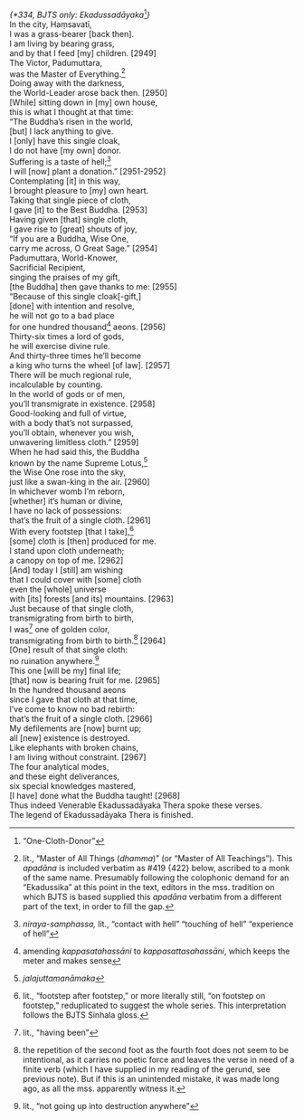 *{\*334, BJTS only: Ekadussadāyaka*[^1]*}*  
In the city, Haṃsavatī,  
I was a grass-bearer \[back then\].  
I am living by bearing grass,  
and by that I feed \[my\] children. \[2949\]  
The Victor, Padumuttara,  
was the Master of Everything.[^2]  
Doing away with the darkness,  
the World-Leader arose back then. \[2950\]  
\[While\] sitting down in \[my\] own house,  
this is what I thought at that time:  
“The Buddha’s risen in the world,  
\[but\] I lack anything to give.  
I \[only\] have this single cloak,  
I do not have \[my own\] donor.  
Suffering is a taste of hell;[^3]  
I will \[now\] plant a donation.” \[2951-2952\]  
Contemplating \[it\] in this way,  
I brought pleasure to \[my\] own heart.  
Taking that single piece of cloth,  
I gave \[it\] to the Best Buddha. \[2953\]  
Having given \[that\] single cloth,  
I gave rise to \[great\] shouts of joy,  
“If you are a Buddha, Wise One,  
carry me across, O Great Sage.” \[2954\]  
Padumuttara, World-Knower,  
Sacrificial Recipient,  
singing the praises of my gift,  
\[the Buddha\] then gave thanks to me: \[2955\]  
“Because of this single cloak\[-gift,\]  
\[done\] with intention and resolve,  
he will not go to a bad place  
for one hundred thousand[^4] aeons. \[2956\]  
Thirty-six times a lord of gods,  
he will exercise divine rule.  
And thirty-three times he’ll become  
a king who turns the wheel \[of law\]. \[2957\]  
There will be much regional rule,  
incalculable by counting.  
In the world of gods or of men,  
you’ll transmigrate in existence. \[2958\]  
Good-looking and full of virtue,  
with a body that’s not surpassed,  
you’ll obtain, whenever you wish,  
unwavering limitless cloth.” \[2959\]  
When he had said this, the Buddha  
known by the name Supreme Lotus,[^5]  
the Wise One rose into the sky,  
just like a swan-king in the air. \[2960\]  
In whichever womb I’m reborn,  
\[whether\] it’s human or divine,  
I have no lack of possessions:  
that’s the fruit of a single cloth. \[2961\]  
With every footstep \[that I take\],[^6]  
\[some\] cloth is \[then\] produced for me.  
I stand upon cloth underneath;  
a canopy on top of me. \[2962\]  
\[And\] today I \[still\] am wishing  
that I could cover with \[some\] cloth  
even the \[whole\] universe  
with \[its\] forests \[and its\] mountains. \[2963\]  
Just because of that single cloth,  
transmigrating from birth to birth,  
I was[^7] one of golden color,  
transmigrating from birth to birth.[^8] \[2964\]  
\[One\] result of that single cloth:  
no ruination anywhere.[^9]  
This one \[will be my\] final life;  
\[that\] now is bearing fruit for me. \[2965\]  
In the hundred thousand aeons  
since I gave that cloth at that time,  
I’ve come to know no bad rebirth:  
that’s the fruit of a single cloth. \[2966\]  
My defilements are \[now\] burnt up;  
all \[new\] existence is destroyed.  
Like elephants with broken chains,  
I am living without constraint. \[2967\]  
The four analytical modes,  
and these eight deliverances,  
six special knowledges mastered,  
\[I have\] done what the Buddha taught! \[2968\]  
Thus indeed Venerable Ekadussadāyaka Thera spoke these verses.  
The legend of Ekadussadāyaka Thera is finished.  
[^1]: “One-Cloth-Donor”  
[^2]: lit., “Master of All Things (*dhamma*)” (or “Master of All
    Teachings”). This *apadāna* is included verbatim as \#419 {422}
    below, ascribed to a monk of the same name. Presumably following the
    colophonic demand for an “Ekadussika” at this point in the text,
    editors in the mss. tradition on which BJTS is based supplied this
    *apadāna* verbatim from a different part of the text, in order to
    fill the gap.  
[^3]: *niraya-samphassa,* lit., “contact with hell” “touching of hell”
    “experience of hell”  
[^4]: amending *kappasatahassāni* to *kappasattasahassāni*, which keeps
    the meter and makes sense  
[^5]: *jalajuttamanāmaka*  
[^6]: lit., “footstep after footstep,” or more literally still, “on
    footstep on footstep,” reduplicated to suggest the whole series.
    This interpretation follows the BJTS Sinhala gloss.  
[^7]: lit., "having been”  
[^8]: the repetition of the second foot as the fourth foot does not seem
    to be intentional, as it carries no poetic force and leaves the
    verse in need of a finite verb (which I have supplied in my reading
    of the gerund, see previous note). But if this is an unintended
    mistake, it was made long ago, as all the mss. apparently witness
    it.  
[^9]: lit., “not going up into destruction anywhere”
